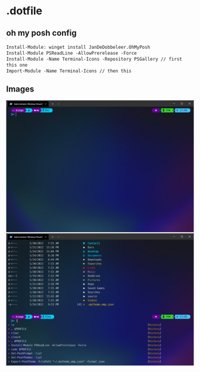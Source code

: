 # .dotfile
## **oh my posh config**

    Install-Module: winget install JanDeDobbeleer.OhMyPosh 
    Install-Module PSReadLine -AllowPrerelease -Force 
    Install-Module -Name Terminal-Icons -Repository PSGallery // first this one 
    Import-Module -Name Terminal-Icons // then this


## Images
![Alt text](https://github.com/EbadiDev/.dotfile/blob/main/Screenshot%202022-01-24%20230456.png "first")
![Alt text](https://github.com/EbadiDev/.dotfile/blob/main/Screenshot%202022-01-24%20230531.png "not-first")

